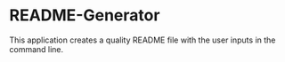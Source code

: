 # README-Generator
This application creates a quality README file with the user inputs in the command line.
